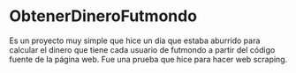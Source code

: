 # ObtenerDineroFutmondo
Es un proyecto muy simple que hice un día que estaba aburrido para calcular el dinero que tiene cada usuario de futmondo a partir del código fuente de la página web.
Fue una prueba que hice para hacer web scraping.
